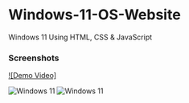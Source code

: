 # Windows-11-OS-Website
Windows 11 Using HTML, CSS &amp; JavaScript

### Screenshots

[![Demo Video]]({https://youtu.be/e3fGiAh4PXw} "Demo Video")

<img alt="Windows 11" src="https://raw.githubusercontent.com/himanshuchandola/Windows-11-OS-Website/main/win11.png?raw=true" />

<img alt="Windows 11" src="https://raw.githubusercontent.com/himanshuchandola/Windows-11-OS-Website/main/win11a.png?raw=true" />
